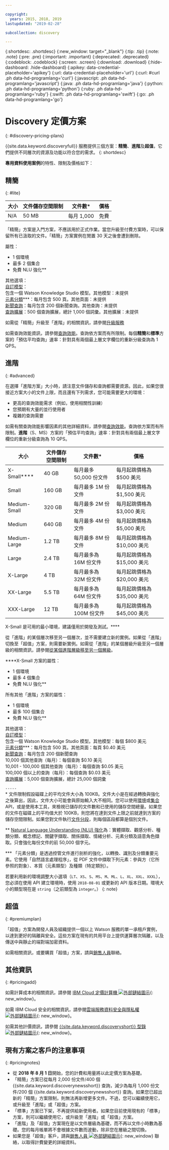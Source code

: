 ```yaml
---

copyright:
  years: 2015, 2018, 2019
lastupdated: "2019-02-28"

subcollection: discovery

---
```


{:shortdesc: .shortdesc}
{:new_window: target="_blank"}
{:tip: .tip}
{:note: .note}
{:pre: .pre}
{:important: .important}
{:deprecated: .deprecated}
{:codeblock: .codeblock}
{:screen: .screen}
{:download: .download}
{:hide-dashboard: .hide-dashboard}
{:apikey: data-credential-placeholder='apikey'} 
{:url: data-credential-placeholder='url'}
{:curl: #curl .ph data-hd-programlang='curl'}
{:javascript: .ph data-hd-programlang='javascript'}
{:java: .ph data-hd-programlang='java'}
{:python: .ph data-hd-programlang='python'}
{:ruby: .ph data-hd-programlang='ruby'}
{:swift: .ph data-hd-programlang='swift'}
{:go: .ph data-hd-programlang='go'}

# Discovery 定價方案
{: #discovery-pricing-plans}

{{site.data.keyword.discoveryfull}} 服務提供三個方案：**精簡**、**進階**及**超值**，它們提供不同層次的資源及功能以符合您的需求。
{: shortdesc}

**專用資料使用案例**的特性、限制及價格如下：

## 精簡
{: #lite}

大小 | 文件儲存空間限制 | 文件數\* | 價格 
------ | ------ | ------ | ------  
N/A | 50 MB | 每月 1,000 | 免費 

「精簡」方案是入門方案，不應該用於正式作業。當您升級至付費方案時，可以保留所有已汲取的文件。「精簡」方案實例在閒置 30 天之後會遭到刪除。 

屬性：
- 1 個環境
- 最多 2 個集合
- 免費 NLU 強化\*\*

其他選項：<br> [自訂模型](/docs/services/discovery?topic=discovery-integrating-with-wks#integrating-your-custom-model)：<br>
包含一個 Watson Knowledge Studio 模型。其他模型：未提供<br>[元素分類](/docs/services/discovery?topic=discovery-element-classification#element-classification)\*\*\*：每月包含 500 頁。其他頁面：未提供<br>[新聞查詢](/docs/services/discovery?topic=discovery-watson-discovery-news#watson-discovery-news)：每月包含 200 個新聞查詢。其他查詢：未提供<br>[查詢擴展](/docs/services/discovery?topic=discovery-query-concepts#query-expansion)：500 個查詢擴展，總計 1,000 個詞彙。其他擴展：未提供

如需從「精簡」升級至「進階」的相關資訊，請參閱[升級服務](/docs/services/discovery?topic=discovery-upgrading-your-plan#service)

如需查詢效能資訊，請參閱[查詢效能](/docs/services/discovery?topic=discovery-qp#qp)。查詢依方案而有所限制。每個**精簡**和**標準**方案的「預估平均查詢」速率：針對具有兩個最上層文字欄位的重新分級查詢為 1 QPS。

## 進階              
{: #advanced}

在選擇「進階方案」大小時，請注意文件儲存和查詢都需要資源。因此，如果您很接近方案大小的文件上限，而且還有下列需求，您可能需要更大的環境： 

-  更高的查詢效能需求（例如，使用相關性訓練）
-  您預期有大量的並行使用者
-  複雜的查詢需要 

如需有關查詢效能影響因素的其他詳細資料，請參閱[查詢效能](/docs/services/discovery?topic=discovery-qp#qp)。查詢依方案而有所限制。**進階**（S、MS）方案的「預估平均查詢」速率：針對具有兩個最上層文字欄位的重新分級查詢為 10 QPS。

大小 | 文件儲存空間限制 | 文件數\* | 價格 
------ | ------ | ------ | ------ 
X-Small\*\*\*\* | 40 GB |每月最多 50,000 份文件| 每月起跳價格為 $500 美元  
Small | 160 GB |每月最多 1M 份文件| 每月起跳價格為 $1,500 美元  
Medium-Small | 320 GB |每月最多 2M 份文件| 每月起跳價格為 $3,000 美元 
Medium| 640 GB |每月最多 4M 份文件| 每月起跳價格為 $5,000 美元 
Medium-Large | 1.2 TB |每月最多 8M 份文件| 每月起跳價格為 $10,000 美元 
Large| 2.4 TB |每月最多為 16M 份文件| 每月起跳價格為 $15,000 美元 
X-Large| 4 TB |每月最多為 32M 份文件| 每月起跳價格為 $20,000 美元 
XX-Large | 5.5 TB |每月最多為 64M 份文件| 每月起跳價格為 $35,000 美元 
XXX-Large | 12 TB |每月最多為 100M 份文件| 每月起跳價格為 $45,000 美元 

X-Small 是可用的最小環境，建議僅用於開發及測試。\*\*\*\*

從「進階」的某個層次移至另一個層次，並不需要建立新的實例。如果從「進階」切換至「超值」方案，則需要新實例。如需從「進階」的某個層級升級至另一個層級的相關資訊，請參閱[從某個進階層級移至另一個層級](/docs/services/discovery?topic=discovery-upgrading-your-plan#upgrading-your-plan)。

\*\*\*\*X-Small 方案的屬性： 
- 1 個環境
- 最多 4 個集合
- 免費 NLU 強化\*\*

所有其他「進階」方案的屬性：
- 1 個環境
- 最多 100 個集合
- 免費 NLU 強化\*\*

其他選項：<br> [自訂模型](/docs/services/discovery?topic=discovery-integrating-with-wks#integrating-your-custom-model)：<br>
包含一個 Watson Knowledge Studio 模型。其他模型：每個 $800 美元<br>[元素分類](/docs/services/discovery?topic=discovery-element-classification#element-classification)\*\*\*：每月包含 500 頁。其他頁面：每頁 $0.40 美元<br>[新聞查詢](/docs/services/discovery?topic=discovery-watson-discovery-news#watson-discovery-news)：每月包含 200 個新聞查詢  
10,000 個其他查詢（每月）：每個查詢 $0.10 美元<br>
10,001 - 100,000 個其他查詢（每月）：每個查詢 $0.05 美元<br>
100,000 個以上的查詢（每月）：每個查詢 $0.03 美元<br>
[查詢擴展](/docs/services/discovery?topic=discovery-query-concepts#query-expansion)：5,000 個查詢擴展，總計 25,000 個詞彙

`-----`
<br>
\* 文件限制假設磁碟上的平均文件大小為 100KB。文件大小是在經過轉換與強化之後算出，因此，文件大小可能會與原始輸入大不相同。您可以使用[環境](https://{DomainName}/apidocs/discovery#get-environment-info)或[集合](https://{DomainName}/apidocs/discovery#get-collection-details) API，或是使用本工具，來檢視已儲存的文件數和已使用的儲存空間總量。如果您的文件在磁碟上的平均值大於 100KB，則您將在達到文件上限之前就達到方案的儲存空間限制。如果您對文件執行[文件分段](/docs/services/discovery?topic=discovery-configservice#doc-segmentation)，則每個區段都算是個別文件。

\*\* [Natural Language Understanding (NLU) 強化](/docs/services/discovery?topic=discovery-configservice#adding-enrichments)為：實體擷取、觀感分析、種類分類、概念標記、關鍵字擷取、關係擷取、情緒分析、元素分類及語意角色擷取。只會強化每份文件的前 50,000 個字元。 

\*\*\* 「元素分類」是透過控管文件進行剖析的強化，以轉換、識別及分類重要元素。它使用「自然語言處理程序」，從 PDF 文件中擷取下列元素：參與方（它所參照的對象）、本質（元素類型）及種類（特定類別）。

若要利用新的環境調整大小選項（`LT`、`XS`、`S`、`MS`、`M`、`ML`、`L`、`XL`、`XXL`、`XXXL`），您必須在使用 API 建立環境時，使用 `2018-08-01` 或更新的 API 版本日期。環境大小的類型現在是 `string`（之前類型為 `integer`。）
{: note}

## 超值
{: #premiumplan}
   
「超值」方案為開發人員及組織提供一個以上 Watson 服務的單一承租戶實例，以達到更好的隔離與安全。這些方案在現有的共用平台上提供運算層次隔離，以及傳送中與靜止的端對端加密資料。 

如需相關資訊，或要購買「超值」方案，請與[銷售人員](https://ibm.biz/contact-wdc-premium)聯絡。 

## 其他資訊
{: #pricingadd}

如需計算成本的相關資訊，請參閱 [IBM Cloud 定價計算機 ![外部鏈結圖示](../../icons/launch-glyph.svg "外部鏈結圖示")](https://cloud.ibm.com/pricing/platform/watson){: new_window}。

如需 IBM Cloud 安全的相關資訊，請參閱[雲端服務資料安全與隱私權 ![外部鏈結圖示](../../icons/launch-glyph.svg "外部鏈結圖示")](https://www.ibm.com/software/sla/sladb.nsf/sla/csdsp?OpenDocument){: new_window}。

如需其他計價資訊，請參閱 [{{site.data.keyword.discoveryshort}} 型錄 ![外部鏈結圖示](../../icons/launch-glyph.svg "外部鏈結圖示")](https://cloud.ibm.com/catalog/services/discovery){: new_window}。

## 現有方案之客戶的注意事項
{: #pricingnotes}

- 從 **2018 年 8 月 1 日**開始，您的計費和用量將以此定價方案為基礎。
- 「精簡」方案已從每月 2,000 份文件/400 個 {{site.data.keyword.discoverynewsshort}} 查詢，減少為每月 1,000 份文件/200 個 {{site.data.keyword.discoverynewsshort}} 查詢。如果您已超出新的「精簡」方案限制，則無法再新增更多文件。不過，您可以繼續使用它，或升級至「進階」或「超值」方案。
- 「標準」方案已下架，不再提供給新使用者。如果您目前使用現有的「標準」方案，則可以繼續使用它，或升級至「進階」或「超值」方案。
- 「進階」及「超值」方案現在是以文件層級為基礎，而不再以文件小時數為基礎。您的每月帳單將不會根據文件數而波動，除非您在層級之間切換。
- 如果您是「超值」客戶，請與[銷售人員 ![外部鏈結圖示](../../icons/launch-glyph.svg "外部鏈結圖示")](https://ibm.biz/contact-wdc-premium){: new_window} 聯絡，以取得計費變更的詳細資料。	
